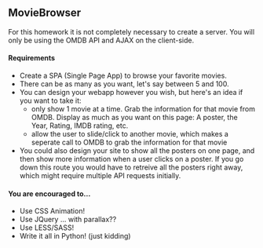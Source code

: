 ## MovieBrowser

For this homework it is not completely necessary to create a server. You will only be using the OMDB API and AJAX on the client-side.

#### Requirements

* Create a SPA (Single Page App) to browse your favorite movies.
* There can be as many as you want, let's say between 5 and 100.
* You can design your webapp however you wish, but here's an idea if you want to take it:
   * only show 1 movie at a time. Grab the information for that movie from OMDB. Display as much as you want on this page: A poster, the Year, Rating, IMDB rating, etc.
   * allow the user to slide/click to another movie, which makes a seperate call to OMDB to grab the information for that movie
* You could also design your site to show all the posters on one page, and then show more information when a user clicks on a poster. If you go down this route you would have to retreive all the posters right away, which might require multiple API requests initially.

#### You are encouraged to...
* Use CSS Animation!
* Use JQuery ... with parallax??
* Use LESS/SASS!
* Write it all in Python! (just kidding)
